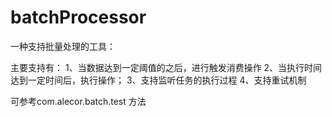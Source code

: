 # batchProcessor
一种支持批量处理的工具：

主要支持有：
1、当数据达到一定阈值的之后，进行触发消费操作
2、当执行时间达到一定时间后，执行操作；
3、支持监听任务的执行过程
4、支持重试机制

可参考com.alecor.batch.test 方法